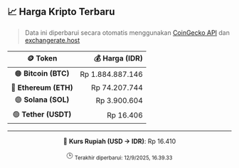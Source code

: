 

<!-- HARGA_KRIPTO -->
## 📈 Harga Kripto Terbaru

> Data ini diperbarui secara otomatis menggunakan [CoinGecko API](https://www.coingecko.com/) dan [exchangerate.host](https://exchangerate.host/)

<div align="center">

| 🪙 Token | 💰 Harga (IDR) |
|:------:|---------------:|
| 🟠 **Bitcoin (BTC)**   | Rp 1.884.887.146 |
| 🔵 **Ethereum (ETH)**  | Rp 74.207.744 |
| 🟣 **Solana (SOL)**    | Rp 3.900.604 |
| 🟢 **Tether (USDT)**   | Rp 16.406 |

---

💱 **Kurs Rupiah (USD → IDR)**: Rp 16.410

🕒 <sub>Terakhir diperbarui: 12/9/2025, 16.39.33</sub>

</div>
<!-- /HARGA_KRIPTO -->